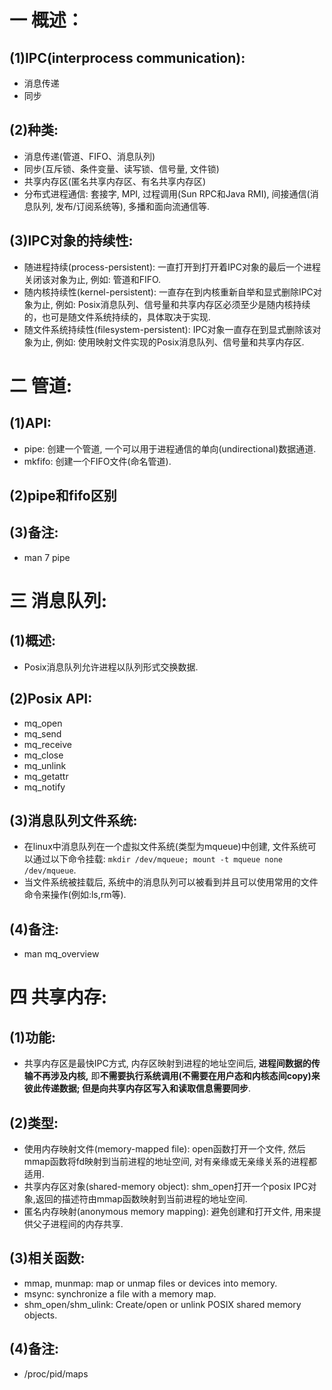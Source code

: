 # 一 概述：
## (1)IPC(interprocess communication):
- 消息传递
- 同步

## (2)种类:
- 消息传递(管道、FIFO、消息队列)
- 同步(互斥锁、条件变量、读写锁、信号量, 文件锁)
- 共享内存区(匿名共享内存区、有名共享内存区)
- 分布式进程通信: 套接字, MPI, 过程调用(Sun RPC和Java RMI), 间接通信(消息队列, 发布/订阅系统等), 多播和面向流通信等.

## (3)IPC对象的持续性:
- 随进程持续(process-persistent): 一直打开到打开着IPC对象的最后一个进程关闭该对象为止, 例如: 管道和FIFO.
- 随内核持续性(kernel-persistent): 一直存在到内核重新自举和显式删除IPC对象为止, 例如: Posix消息队列、信号量和共享内存区必须至少是随内核持续的，也可是随文件系统持续的，具体取决于实现.
- 随文件系统持续性(filesystem-persistent): IPC对象一直存在到显式删除该对象为止, 例如: 使用映射文件实现的Posix消息队列、信号量和共享内存区.

# 二 管道:
## (1)API:
- pipe: 创建一个管道, 一个可以用于进程通信的单向(undirectional)数据通道.
- mkfifo: 创建一个FIFO文件(命名管道).

## (2)pipe和fifo区别

## (3)备注:
- man 7 pipe

# 三 消息队列:
## (1)概述:
- Posix消息队列允许进程以队列形式交换数据.

## (2)Posix API:
- mq_open
- mq_send
- mq_receive
- mq_close
- mq_unlink
- mq_getattr
- mq_notify

## (3)消息队列文件系统:
- 在linux中消息队列在一个虚拟文件系统(类型为mqueue)中创建, 文件系统可以通过以下命令挂载: `mkdir /dev/mqueue; mount -t mqueue none /dev/mqueue`.
- 当文件系统被挂载后, 系统中的消息队列可以被看到并且可以使用常用的文件命令来操作(例如:ls,rm等).

## (4)备注:
- man mq_overview

# 四 共享内存:
## (1)功能:
- 共享内存区是最快IPC方式, 内存区映射到进程的地址空间后, **进程间数据的传输不再涉及内核,** 即**不需要执行系统调用(不需要在用户态和内核态间copy)**来彼此传递数据; 但是向共享内存区写入和读取信息需要**同步**.

## (2)类型:
- 使用内存映射文件(memory-mapped file): open函数打开一个文件, 然后mmap函数将fd映射到当前进程的地址空间, 对有亲缘或无亲缘关系的进程都适用.
- 共享内存区对象(shared-memory object): shm_open打开一个posix IPC对象,返回的描述符由mmap函数映射到当前进程的地址空间.
- 匿名内存映射(anonymous memory mapping): 避免创建和打开文件, 用来提供父子进程间的内存共享.

## (3)相关函数:
- mmap, munmap: map or unmap files or devices into memory.
- msync: synchronize a file with a memory map.
- shm_open/shm_ulink: Create/open or unlink POSIX shared memory objects.

## (4)备注:
- /proc/pid/maps